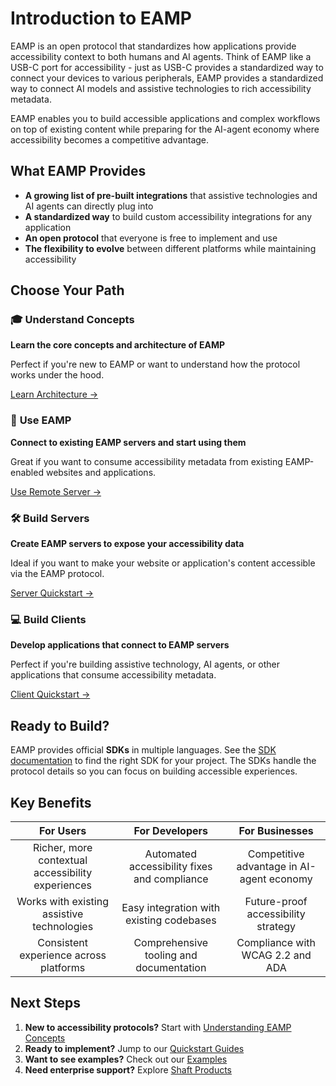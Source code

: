 # Introduction to EAMP

EAMP is an open protocol that standardizes how applications provide accessibility context to both humans and AI agents. Think of EAMP like a USB-C port for accessibility - just as USB-C provides a standardized way to connect your devices to various peripherals, EAMP provides a standardized way to connect AI models and assistive technologies to rich accessibility metadata.

EAMP enables you to build accessible applications and complex workflows on top of existing content while preparing for the AI-agent economy where accessibility becomes a competitive advantage.

## What EAMP Provides

- **A growing list of pre-built integrations** that assistive technologies and AI agents can directly plug into
- **A standardized way** to build custom accessibility integrations for any application  
- **An open protocol** that everyone is free to implement and use
- **The flexibility to evolve** between different platforms while maintaining accessibility

## Choose Your Path

### 🎓 **Understand Concepts**
**Learn the core concepts and architecture of EAMP**

Perfect if you're new to EAMP or want to understand how the protocol works under the hood.

[Learn Architecture →](../learn/architecture.md)

### 🔧 **Use EAMP**  
**Connect to existing EAMP servers and start using them**

Great if you want to consume accessibility metadata from existing EAMP-enabled websites and applications.

[Use Remote Server →](../tutorials/use-remote-server.md)

### 🛠️ **Build Servers**
**Create EAMP servers to expose your accessibility data**

Ideal if you want to make your website or application's content accessible via the EAMP protocol.

[Server Quickstart →](../quickstart/server.md)

### 💻 **Build Clients** 
**Develop applications that connect to EAMP servers**

Perfect if you're building assistive technology, AI agents, or other applications that consume accessibility metadata.

[Client Quickstart →](../quickstart/client.md)

## Ready to Build?

EAMP provides official **SDKs** in multiple languages. See the [SDK documentation](../sdk/) to find the right SDK for your project. The SDKs handle the protocol details so you can focus on building accessible experiences.

## Key Benefits

| **For Users** | **For Developers** | **For Businesses** |
|:-------------:|:------------------:|:------------------:|
| Richer, more contextual accessibility experiences | Automated accessibility fixes and compliance | Competitive advantage in AI-agent economy |
| Works with existing assistive technologies | Easy integration with existing codebases | Future-proof accessibility strategy |
| Consistent experience across platforms | Comprehensive tooling and documentation | Compliance with WCAG 2.2 and ADA |

## Next Steps

1. **New to accessibility protocols?** Start with [Understanding EAMP Concepts](../learn/architecture.md)
2. **Ready to implement?** Jump to our [Quickstart Guides](../quickstart/)  
3. **Want to see examples?** Check out our [Examples](../examples/)
4. **Need enterprise support?** Explore [Shaft Products](https://shaft.finance)